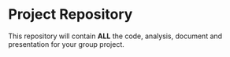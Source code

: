 # Project Repository

This repository will contain **ALL** the code, analysis, document and presentation for your group project.
 
